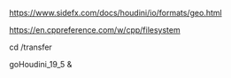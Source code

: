 https://www.sidefx.com/docs/houdini/io/formats/geo.html

https://en.cppreference.com/w/cpp/filesystem

cd /transfer


goHoudini_19_5 &